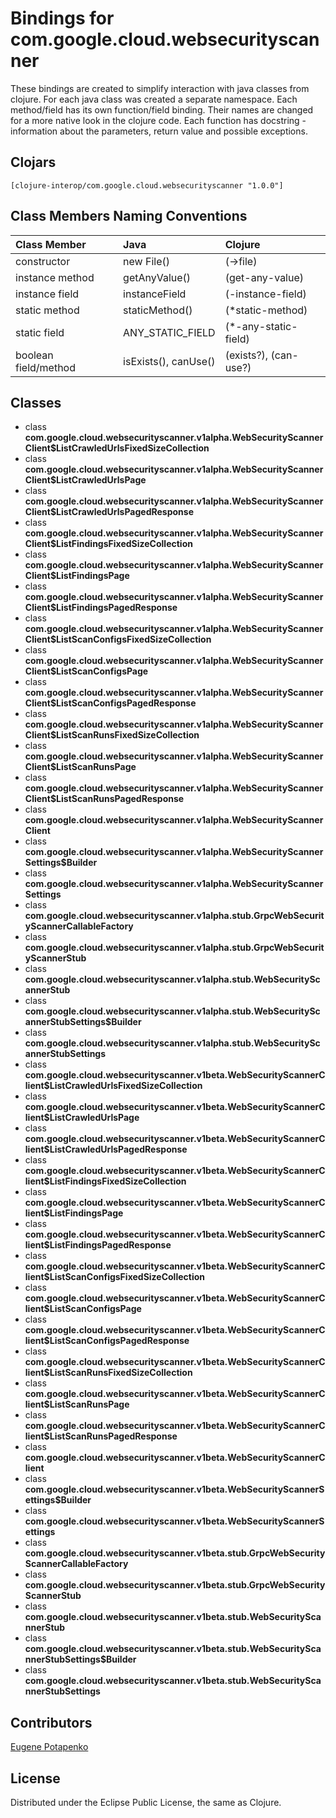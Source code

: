 # Bindings for com.google.cloud.websecurityscanner

These bindings are created to simplify interaction with java classes from clojure.
For each java class was created a separate namespace.
Each method/field has its own function/field binding.
Their names are changed for a more native look in the clojure code. Each function has docstring - information about the parameters, return value and possible exceptions.

## Clojars

```
[clojure-interop/com.google.cloud.websecurityscanner "1.0.0"]
```

## Class Members Naming Conventions

| Class Member | Java | Clojure |
|:--|:--|:--|
| constructor | new File() | (->file) |
| instance method | getAnyValue() | (get-any-value) |
| instance field | instanceField | (-instance-field) |
| static method | staticMethod() | (*static-method) |
| static field | ANY_STATIC_FIELD | (*-any-static-field) |
| boolean field/method | isExists(), canUse() | (exists?), (can-use?) |

## Classes

- class **com.google.cloud.websecurityscanner.v1alpha.WebSecurityScannerClient$ListCrawledUrlsFixedSizeCollection**
- class **com.google.cloud.websecurityscanner.v1alpha.WebSecurityScannerClient$ListCrawledUrlsPage**
- class **com.google.cloud.websecurityscanner.v1alpha.WebSecurityScannerClient$ListCrawledUrlsPagedResponse**
- class **com.google.cloud.websecurityscanner.v1alpha.WebSecurityScannerClient$ListFindingsFixedSizeCollection**
- class **com.google.cloud.websecurityscanner.v1alpha.WebSecurityScannerClient$ListFindingsPage**
- class **com.google.cloud.websecurityscanner.v1alpha.WebSecurityScannerClient$ListFindingsPagedResponse**
- class **com.google.cloud.websecurityscanner.v1alpha.WebSecurityScannerClient$ListScanConfigsFixedSizeCollection**
- class **com.google.cloud.websecurityscanner.v1alpha.WebSecurityScannerClient$ListScanConfigsPage**
- class **com.google.cloud.websecurityscanner.v1alpha.WebSecurityScannerClient$ListScanConfigsPagedResponse**
- class **com.google.cloud.websecurityscanner.v1alpha.WebSecurityScannerClient$ListScanRunsFixedSizeCollection**
- class **com.google.cloud.websecurityscanner.v1alpha.WebSecurityScannerClient$ListScanRunsPage**
- class **com.google.cloud.websecurityscanner.v1alpha.WebSecurityScannerClient$ListScanRunsPagedResponse**
- class **com.google.cloud.websecurityscanner.v1alpha.WebSecurityScannerClient**
- class **com.google.cloud.websecurityscanner.v1alpha.WebSecurityScannerSettings$Builder**
- class **com.google.cloud.websecurityscanner.v1alpha.WebSecurityScannerSettings**
- class **com.google.cloud.websecurityscanner.v1alpha.stub.GrpcWebSecurityScannerCallableFactory**
- class **com.google.cloud.websecurityscanner.v1alpha.stub.GrpcWebSecurityScannerStub**
- class **com.google.cloud.websecurityscanner.v1alpha.stub.WebSecurityScannerStub**
- class **com.google.cloud.websecurityscanner.v1alpha.stub.WebSecurityScannerStubSettings$Builder**
- class **com.google.cloud.websecurityscanner.v1alpha.stub.WebSecurityScannerStubSettings**
- class **com.google.cloud.websecurityscanner.v1beta.WebSecurityScannerClient$ListCrawledUrlsFixedSizeCollection**
- class **com.google.cloud.websecurityscanner.v1beta.WebSecurityScannerClient$ListCrawledUrlsPage**
- class **com.google.cloud.websecurityscanner.v1beta.WebSecurityScannerClient$ListCrawledUrlsPagedResponse**
- class **com.google.cloud.websecurityscanner.v1beta.WebSecurityScannerClient$ListFindingsFixedSizeCollection**
- class **com.google.cloud.websecurityscanner.v1beta.WebSecurityScannerClient$ListFindingsPage**
- class **com.google.cloud.websecurityscanner.v1beta.WebSecurityScannerClient$ListFindingsPagedResponse**
- class **com.google.cloud.websecurityscanner.v1beta.WebSecurityScannerClient$ListScanConfigsFixedSizeCollection**
- class **com.google.cloud.websecurityscanner.v1beta.WebSecurityScannerClient$ListScanConfigsPage**
- class **com.google.cloud.websecurityscanner.v1beta.WebSecurityScannerClient$ListScanConfigsPagedResponse**
- class **com.google.cloud.websecurityscanner.v1beta.WebSecurityScannerClient$ListScanRunsFixedSizeCollection**
- class **com.google.cloud.websecurityscanner.v1beta.WebSecurityScannerClient$ListScanRunsPage**
- class **com.google.cloud.websecurityscanner.v1beta.WebSecurityScannerClient$ListScanRunsPagedResponse**
- class **com.google.cloud.websecurityscanner.v1beta.WebSecurityScannerClient**
- class **com.google.cloud.websecurityscanner.v1beta.WebSecurityScannerSettings$Builder**
- class **com.google.cloud.websecurityscanner.v1beta.WebSecurityScannerSettings**
- class **com.google.cloud.websecurityscanner.v1beta.stub.GrpcWebSecurityScannerCallableFactory**
- class **com.google.cloud.websecurityscanner.v1beta.stub.GrpcWebSecurityScannerStub**
- class **com.google.cloud.websecurityscanner.v1beta.stub.WebSecurityScannerStub**
- class **com.google.cloud.websecurityscanner.v1beta.stub.WebSecurityScannerStubSettings$Builder**
- class **com.google.cloud.websecurityscanner.v1beta.stub.WebSecurityScannerStubSettings**

## Contributors

[Eugene Potapenko](https://github.com/potapenko/)

## License

Distributed under the Eclipse Public License, the same as Clojure.
